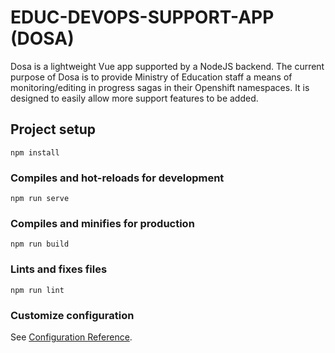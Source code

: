 # EDUC-DEVOPS-SUPPORT-APP (DOSA)
Dosa is a lightweight Vue app supported by a NodeJS backend.  The current purpose of Dosa is to provide Ministry of Education staff a means of monitoring/editing in progress sagas in their Openshift namespaces.  It is designed to easily allow more support features to be added.

## Project setup
```
npm install
```

### Compiles and hot-reloads for development
```
npm run serve
```

### Compiles and minifies for production
```
npm run build
```

### Lints and fixes files
```
npm run lint
```

### Customize configuration
See [Configuration Reference](https://cli.vuejs.org/config/).
